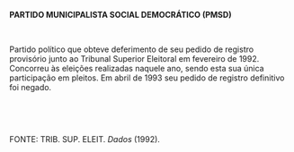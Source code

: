 **PARTIDO MUNICIPALISTA SOCIAL DEMOCRÁTICO (PMSD)**

 

Partido político que obteve deferimento de seu pedido de registro
provisório junto ao Tribunal Superior Eleitoral em fevereiro de 1992.
Concorreu às eleições realizadas naquele ano, sendo esta sua única
participação em pleitos. Em abril de 1993 seu pedido de registro
definitivo foi negado.

 

 

FONTE: TRIB. SUP. ELEIT. *Dados* (1992).

 
